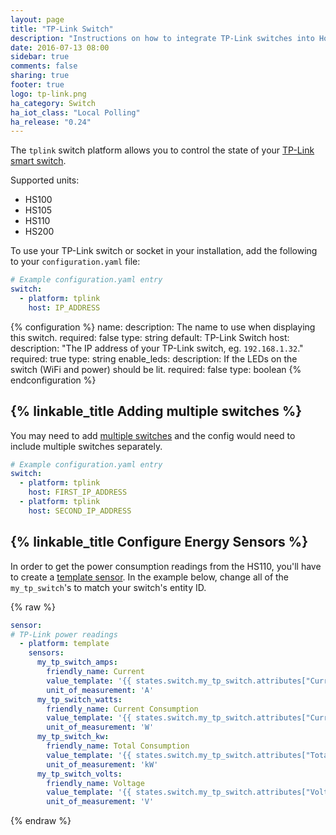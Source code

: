 ```yaml
---
layout: page
title: "TP-Link Switch"
description: "Instructions on how to integrate TP-Link switches into Home Assistant."
date: 2016-07-13 08:00
sidebar: true
comments: false
sharing: true
footer: true
logo: tp-link.png
ha_category: Switch
ha_iot_class: "Local Polling"
ha_release: "0.24"
---
```


The `tplink` switch platform allows you to control the state of your [TP-Link smart switch](http://www.tp-link.com/en/products/list-5258.html).

Supported units:

- HS100
- HS105
- HS110
- HS200

To use your TP-Link switch or socket in your installation, add the following to your `configuration.yaml` file:

```yaml
# Example configuration.yaml entry
switch:
  - platform: tplink
    host: IP_ADDRESS
```

{% configuration %}
name:
  description: The name to use when displaying this switch.
  required: false
  type: string
  default: TP-Link Switch
host:
  description: "The IP address of your TP-Link switch, eg. `192.168.1.32`."
  required: true
  type: string
enable_leds:
  description: If the LEDs on the switch (WiFi and power) should be lit.
  required: false
  type: boolean
{% endconfiguration %}

## {% linkable_title Adding multiple switches %}

You may need to add [multiple switches](https://community.home-assistant.io/t/multiple-tp-link-switches/6935) and the config would need to include multiple switches separately.

```yaml
# Example configuration.yaml entry
switch:
  - platform: tplink
    host: FIRST_IP_ADDRESS
  - platform: tplink
    host: SECOND_IP_ADDRESS
```

## {% linkable_title Configure Energy Sensors %} ##

In order to get the power consumption readings from the HS110, you'll have to create a [template sensor](https://www.home-assistant.io/components/switch.template/). In the example below, change all of the `my_tp_switch`'s to match your switch's entity ID.

{% raw %}
```yaml
sensor:
# TP-Link power readings
  - platform: template
    sensors:
      my_tp_switch_amps:
        friendly_name: Current
        value_template: '{{ states.switch.my_tp_switch.attributes["Current"] | replace(" A", "") | float }}'
        unit_of_measurement: 'A'
      my_tp_switch_watts:
        friendly_name: Current Consumption
        value_template: '{{ states.switch.my_tp_switch.attributes["Current consumption"] | replace(" W", "") | float }}'
        unit_of_measurement: 'W'
      my_tp_switch_kw:
        friendly_name: Total Consumption 
        value_template: '{{ states.switch.my_tp_switch.attributes["Total consumption"] | replace(" kW", "") | float }}'
        unit_of_measurement: 'kW'
      my_tp_switch_volts:
        friendly_name: Voltage
        value_template: '{{ states.switch.my_tp_switch.attributes["Voltage"] | replace(" V", "") | float }}'
        unit_of_measurement: 'V'
```
{% endraw %}
